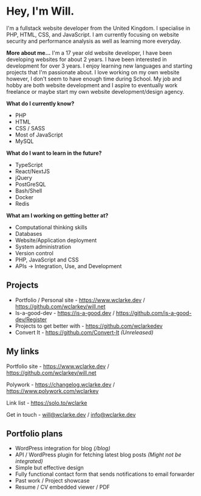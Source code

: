 
# Hey, I'm Will.
I'm a fullstack website developer from the United Kingdom. I specialise in PHP, HTML, CSS, and JavaScript. I am currently focusing on website security and performance analysis as well as learning more everyday. 

**More about me...** I'm a 17 year old website developer, I have been developing websites for about 2 years. I have been interested in development for over 3 years. I enjoy learning new languages and starting projects that I'm passionate about. I love working on my own website however, I don't seem to have enough time during School. My job and hobby are both website development and I aspire to eventually work freelance or maybe start my own website development/design agency. 

**What do I currently know?** 
- PHP
- HTML
- CSS / SASS
- Most of JavaScript
- MySQL

**What do I want to learn in the future?**
- TypeScript
- React/NextJS
- jQuery
- PostGreSQL
- Bash/Shell
- Docker
- Redis

**What am I working on getting better at?**
- Computational thinking skills
- Databases
- Website/Application deployment
- System administration
- Version control
- PHP, JavaScript and CSS
- APIs -> Integration, Use, and Development

## Projects
- Portfolio / Personal site - https://www.wclarke.dev / https://github.com/wclarkey/will.net
- Is-a-good-dev - https://is-a-good.dev / https://github.com/is-a-good-dev/Register
- Projects to get better with - https://github.com/wclarkedev
- Convert It - https://github.com/Convert-It *(Unreleased)*

## My links
Portfolio site - https://www.wclarke.dev / https://github.com/wclarkey/will.net

Polywork - https://changelog.wclarke.dev / https://www.polywork.com/wclarkey

Link list - https://solo.to/wclarke

Get in touch - will@wclarke.dev / info@wclarke.dev

## Portfolio plans
- WordPress integration for blog *(/blog)*
- API / WordPress plugin for fetching latest blog posts *(Might not be integrated)*
- Simple but effective design
- Fully functional contact form that sends notifications to email forwarder
- Past work / Project showcase
- Resume / CV embedded viewer / PDF
